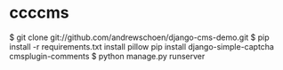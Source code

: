 ccccms
======
$ git clone git://github.com/andrewschoen/django-cms-demo.git
$ pip install -r requirements.txt
install pillow
pip install django-simple-captcha
cmsplugin-comments
$ python manage.py runserver
